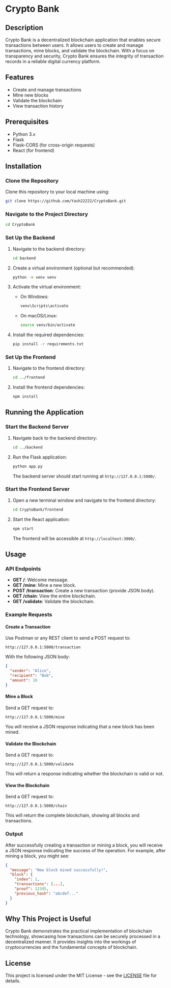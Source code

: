 

# Crypto Bank

## Description
Crypto Bank is a decentralized blockchain application that enables secure transactions between users. It allows users to create and manage transactions, mine blocks, and validate the blockchain. With a focus on transparency and security, Crypto Bank ensures the integrity of transaction records in a reliable digital currency platform.

## Features
- Create and manage transactions
- Mine new blocks
- Validate the blockchain
- View transaction history

## Prerequisites
- Python 3.x
- Flask
- Flask-CORS (for cross-origin requests)
- React (for frontend)

## Installation

### Clone the Repository
Clone this repository to your local machine using:
```bash
git clone https://github.com/Yash22222/CryptoBank.git
```

### Navigate to the Project Directory
```bash
cd CryptoBank
```

### Set Up the Backend
1. Navigate to the backend directory:
    ```bash
    cd backend
    ```

2. Create a virtual environment (optional but recommended):
    ```bash
    python -m venv venv
    ```

3. Activate the virtual environment:
    - On Windows:
      ```bash
      venv\Scripts\activate
      ```
    - On macOS/Linux:
      ```bash
      source venv/bin/activate
      ```

4. Install the required dependencies:
    ```bash
    pip install -r requirements.txt
    ```

### Set Up the Frontend
1. Navigate to the frontend directory:
    ```bash
    cd ../frontend
    ```

2. Install the frontend dependencies:
    ```bash
    npm install
    ```

## Running the Application

### Start the Backend Server
1. Navigate back to the backend directory:
    ```bash
    cd ../backend
    ```

2. Run the Flask application:
    ```bash
    python app.py
    ```
   The backend server should start running at `http://127.0.0.1:5000/`.

### Start the Frontend Server
1. Open a new terminal window and navigate to the frontend directory:
    ```bash
    cd CryptoBank/frontend
    ```

2. Start the React application:
    ```bash
    npm start
    ```
   The frontend will be accessible at `http://localhost:3000/`.

## Usage

### API Endpoints
- **GET /**: Welcome message.
- **GET /mine**: Mine a new block.
- **POST /transaction**: Create a new transaction (provide JSON body).
- **GET /chain**: View the entire blockchain.
- **GET /validate**: Validate the blockchain.

### Example Requests
#### Create a Transaction
Use Postman or any REST client to send a POST request to:
```
http://127.0.0.1:5000/transaction
```
With the following JSON body:
```json
{
  "sender": "Alice",
  "recipient": "Bob",
  "amount": 10
}
```

#### Mine a Block
Send a GET request to:
```
http://127.0.0.1:5000/mine
```
You will receive a JSON response indicating that a new block has been mined.

#### Validate the Blockchain
Send a GET request to:
```
http://127.0.0.1:5000/validate
```
This will return a response indicating whether the blockchain is valid or not.

#### View the Blockchain
Send a GET request to:
```
http://127.0.0.1:5000/chain
```
This will return the complete blockchain, showing all blocks and transactions.

### Output
After successfully creating a transaction or mining a block, you will receive a JSON response indicating the success of the operation. For example, after mining a block, you might see:
```json
{
  "message": "New block mined successfully!",
  "block": {
    "index": 1,
    "transactions": [...],
    "proof": 12345,
    "previous_hash": "abcdef..."
  }
}
```

## Why This Project is Useful
Crypto Bank demonstrates the practical implementation of blockchain technology, showcasing how transactions can be securely processed in a decentralized manner. It provides insights into the workings of cryptocurrencies and the fundamental concepts of blockchain.

## License
This project is licensed under the MIT License - see the [LICENSE](LICENSE) file for details.
```

